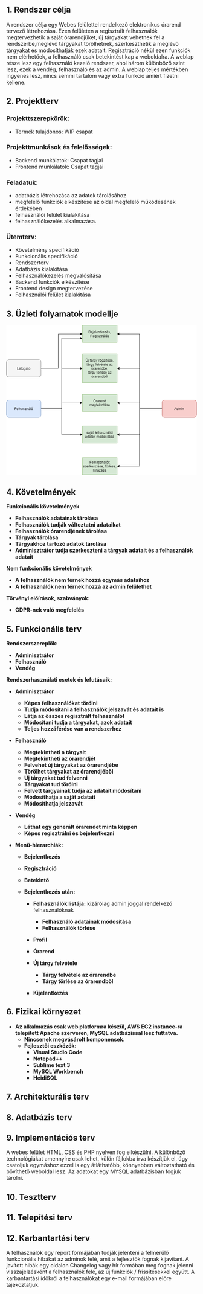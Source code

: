 ## 1. Rendszer célja
A rendszer célja egy Webes felülettel rendelkező elektronikus órarend tervező létrehozása.
Ezen felületen a regisztrált felhasználók megtervezhetik a saját órarendjüket, új tárgyakat vehetnek fel a rendszerbe,meglévő tárgyakat törölhetnek, szerkeszthetik a meglévő tárgyakat és módosíthatják ezek adatait.
Regisztráció nékül ezen funkciók nem elérhetőek, a felhasználó csak betekintést kap a weboldalra.
A weblap része lesz egy felhasználó kezelő rendszer, ahol három különböző szint lesz, ezek a vendég, felhasználó és az admin.
A weblap teljes mértékben ingyenes lesz, nincs semmi tartalom vagy extra funkció amiért fizetni kellene.
## 2. Projektterv
### Projekttszerepkörök:
  * Termék tulajdonos: WIP csapat
### Projekttmunkások és felelősségek:
  * Backend munkálatok: Csapat tagjai
  * Frontend munkálatok: Csapat tagjai

### Feladatuk: 
- adatbázis létrehozása az adatok tárolásához
- megfelelő funkciók elkészítése az oldal megfelelő működésének érdekében
- felhasználói felület kialakítása
- felhasználókezelés alkalmazása.

### Ütemterv:
 - Követelmény specifikáció
 - Funkcionális specifikáció
 - Rendszerterv
 - Adatbázis kialakítása
 - Felhasználókezelés megvalósítása
 - Backend funkciók elkészítése
 - Frontend design megtervezése
 - Felhasználói felület kialakítása

## 3. Üzleti folyamatok modellje

![Üzleti folyamatok modellje](../Doc/Pictures/business_model.png)

## 4. Követelmények

**Funkcionális követelmények**
  - **Felhasználók adatainak tárolása**
  - **Felhasználók tudják változtatni adataikat**
  - **Felhasználók órarendjének tárolása**
  - **Tárgyak tárolása**
  - **Tárgyakhoz tartozó adatok tárolása**
  - **Adminisztrátor tudja szerkeszteni a tárgyak adatait és a felhasználók adatait**

  **Nem funkcionális követelmények**
  - **A felhasználók nem férnek hozzá egymás adataihoz**
  - **A felhasználók nem férnek hozzá az admin felülethet**

  **Törvényi előírások, szabványok:**
  - **GDPR-nek való megfelelés**

## 5. Funkcionális terv

**Rendszerszereplők:**
  - **Adminisztrátor**
  - **Felhasználó**
  - **Vendég**

  **Rendszerhasználati esetek és lefutásaik:**
  - **Adminisztrátor**
    - **Képes felhasználókat törölni**
    - **Tudja módosítani a felhasználók jelszavát és adatait is**
    - **Látja az összes regisztrált felhasználót**
    - **Módosítani tudja a tárgyakat, azok adatait**
    - **Teljes hozzáférése van a rendszerhez**
  - **Felhasználó**
    - **Megtekintheti a tárgyait**
    - **Megtekintheti az órarendjét**
    - **Felvehet új tárgyakat az órarendjébe**
    - **Törölhet tárgyakat az órarendjéből**
    - **Új tárgyakat tud felvenni**
    - **Tárgyakat tud törölni**
    - **Felvett tárgyainak tudja az adatait módosítani**
    - **Módosíthatja a saját adatait**
    - **Módosíthatja jelszavát**
  - **Vendég**
    - **Láthat egy generált órarendet minta képpen**
    - **Képes regisztrálni és bejelentkezni**

  - **Menü-hierarchiák:**
    - **Bejelentkezés**
    - **Regisztráció**
    - **Betekintő**

    - **Bejelentkezés után:**
      - **Felhasználók listája:** kizárólag admin joggal rendelkező felhasználóknak
        - **Felhasználó adatainak módosítása**
        - **Felhasználók törlése**

      - **Profil**
      - **Órarend**
      - **Új tárgy felvétele**
        - **Tárgy felvétele az órarendbe**
        - **Tárgy törlése az órarendből**
      - **Kijelentkezés**

## 6. Fizikai környezet

- **Az alkalmazás csak web platformra készül, AWS EC2 instance-ra telepített Apache szerveren, MySQL adatbázissal lesz futtatva.**
  - **Nincsenek megvásárolt komponensek.**
  - **Fejlesztői eszközök:**
    - **Visual Studio Code**
    - **Notepad++**
    - **Sublime text 3**
    - **MySQL Workbench**
    - **HeidiSQL**

## 7. Architekturális terv

## 8. Adatbázis terv

## 9. Implementációs terv

A webes felület HTML, CSS és PHP nyelven fog elkészülni. A különböző technológiákat amennyire csak lehet, külön fájlokba írva készítjük el, úgy csatoljuk egymáshoz ezzel is egy átláthatóbb, könnyebben változtatható és bővíthető weboldal lesz. Az adatokat egy MYSQL adatbázisban fogjuk tárolni.

## 10. Tesztterv

## 11. Telepítési terv

## 12. Karbantartási terv

A felhasználók egy report formájában tudják jelenteni a felmerűlő funkcionális hibákat az adminok felé, amit a fejlesztők fognak kijavítani.
A javított hibák egy oldalon Changelog vagy hír formában meg fognak jelenni visszajelzésként a felhasználók felé, az új funkciók / frissítésekkel együtt.
A karbantartási időkről a felhasználókat egy e-mail formájában előre tájékoztatjuk.
